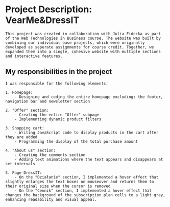 # Project Description: VearMe&DressIT 
    This project was created in collaboration with Julia Fidecka as part of the Web Technologies in Business course. The website was built by combining our individual base projects, which were originally developed as seperate assignments for course credit. Together, we expanded them into a single, cohesive website with multiple sections and interactive features.

## My responsibilities in the project
    I was responsible for the following elements:

    1. Homepage:
        - Designing and coding the entire homepage excluding: the footer, navigation bar and newsletter section

    2. "Offer" section:
        - Creating the entire "Offer" subpage
        - Implementing dynamic product filters

    3. Shopping cart:
        - Writing JavaScript code to display products in the cart after they are added
        - Programming the display of the total purchase amount

    4. "About us" section: 
        - Creating the comments section
        - Adding text animations where the text appears and disappears at set intervals

    5. Page DressIT:
        - On the "Działanie" section, I implemented a hover effect that slightly enlarges the text boxes on mouseover and returns them to their original size when the cursor is removed
        - On the "Cennik" section, I implemented a hover effect that changes the background of the subscription plan cells to a light grey, enhancing readability and visual appeal.

